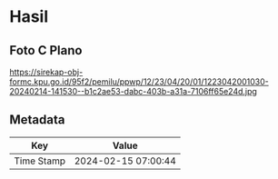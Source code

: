 # Hasil

## Foto C Plano

https://sirekap-obj-formc.kpu.go.id/95f2/pemilu/ppwp/12/23/04/20/01/1223042001030-20240214-141530--b1c2ae53-dabc-403b-a31a-7106ff65e24d.jpg


## Metadata

| Key        | Value               |
| ---------- | ------------------- |
| Time Stamp | 2024-02-15 07:00:44 |



